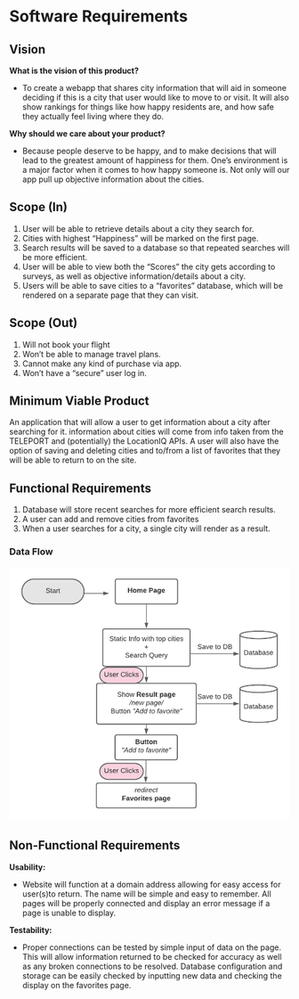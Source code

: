 # Software Requirements

## Vision

**What is the vision of this product?**

- To create a webapp  that shares city information that will aid in someone deciding if this is a city that user would like to move to or visit. It will also show rankings for things like how happy residents are, and how safe they actually feel living where they do.

**Why should we care about your product?**

- Because people deserve to be happy, and to make decisions that will lead to the greatest amount of happiness for them. One’s environment is a major factor when it comes to how happy someone is. Not only will our app pull up objective information about the cities.

## Scope (In)

1. User will be able to retrieve details about a city they search for.
2. Cities with highest “Happiness” will be marked on the first page.
3. Search results will be saved to a database so that repeated searches will be more efficient.
4. User will be able to view both the “Scores” the city gets according to surveys, as well as objective information/details about a city.
5. Users will be able to save cities to a “favorites” database, which will be rendered on a separate page that they can visit.

## Scope (Out)

1. Will not book your flight
2. Won’t be able to manage travel plans.
3. Cannot make any kind of purchase via app.
4. Won’t have a “secure” user log in.

## Minimum Viable Product

An application that will allow a user to get information about a city after searching for it. information about cities will come from info taken from the TELEPORT and (potentially) the LocationIQ APIs.  A user will also have the option of saving and deleting cities and to/from a list of favorites that they will be able to return to on the site.

## Functional Requirements

1. Database will store recent searches for more efficient search results.
2. A user can add and remove cities from favorites
3. When a user searches for a city, a single city will render as a result.

### Data Flow

![Data Flow](Resources/FlowChart.png)

## Non-Functional Requirements

**Usability:**

- Website will function at a domain address allowing for easy access for user(s)to return.  The name will be simple and easy to remember.  All pages will be properly connected and display an error message if a page is unable to display.

**Testability:**

- Proper connections can be tested by simple input of data on the page.  This will allow information returned to be checked for accuracy as well as any broken connections to be resolved.  Database configuration and storage can be easily checked by inputting new data and checking the display on the favorites page.